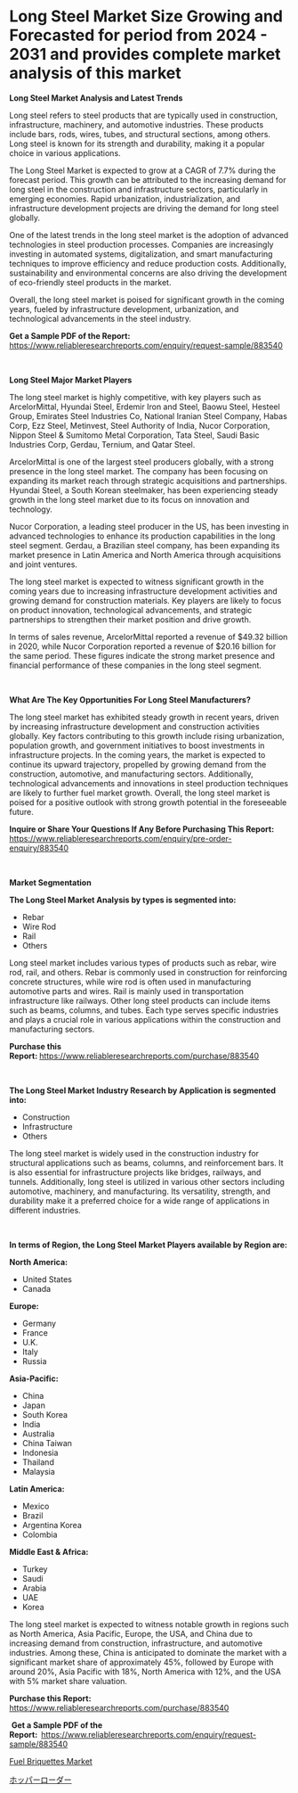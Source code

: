 <p><h1>Long Steel Market Size Growing and Forecasted for period from 2024 - 2031 and provides complete market analysis of this market</h1></p><p><strong>Long Steel Market Analysis and Latest Trends</strong></p>
<p><p>Long steel refers to steel products that are typically used in construction, infrastructure, machinery, and automotive industries. These products include bars, rods, wires, tubes, and structural sections, among others. Long steel is known for its strength and durability, making it a popular choice in various applications.</p><p>The Long Steel Market is expected to grow at a CAGR of 7.7% during the forecast period. This growth can be attributed to the increasing demand for long steel in the construction and infrastructure sectors, particularly in emerging economies. Rapid urbanization, industrialization, and infrastructure development projects are driving the demand for long steel globally.</p><p>One of the latest trends in the long steel market is the adoption of advanced technologies in steel production processes. Companies are increasingly investing in automated systems, digitalization, and smart manufacturing techniques to improve efficiency and reduce production costs. Additionally, sustainability and environmental concerns are also driving the development of eco-friendly steel products in the market.</p><p>Overall, the long steel market is poised for significant growth in the coming years, fueled by infrastructure development, urbanization, and technological advancements in the steel industry.</p></p>
<p><strong>Get a Sample PDF of the Report:&nbsp;</strong> <a href="https://www.reliableresearchreports.com/enquiry/request-sample/883540">https://www.reliableresearchreports.com/enquiry/request-sample/883540</a></p>
<p>&nbsp;</p>
<p><strong>Long Steel Major Market Players</strong></p>
<p><p>The long steel market is highly competitive, with key players such as ArcelorMittal, Hyundai Steel, Erdemir Iron and Steel, Baowu Steel, Hesteel Group, Emirates Steel Industries Co, National Iranian Steel Company, Habas Corp, Ezz Steel, Metinvest, Steel Authority of India, Nucor Corporation, Nippon Steel & Sumitomo Metal Corporation, Tata Steel, Saudi Basic Industries Corp, Gerdau, Ternium, and Qatar Steel.</p><p>ArcelorMittal is one of the largest steel producers globally, with a strong presence in the long steel market. The company has been focusing on expanding its market reach through strategic acquisitions and partnerships. Hyundai Steel, a South Korean steelmaker, has been experiencing steady growth in the long steel market due to its focus on innovation and technology.</p><p>Nucor Corporation, a leading steel producer in the US, has been investing in advanced technologies to enhance its production capabilities in the long steel segment. Gerdau, a Brazilian steel company, has been expanding its market presence in Latin America and North America through acquisitions and joint ventures.</p><p>The long steel market is expected to witness significant growth in the coming years due to increasing infrastructure development activities and growing demand for construction materials. Key players are likely to focus on product innovation, technological advancements, and strategic partnerships to strengthen their market position and drive growth.</p><p>In terms of sales revenue, ArcelorMittal reported a revenue of $49.32 billion in 2020, while Nucor Corporation reported a revenue of $20.16 billion for the same period. These figures indicate the strong market presence and financial performance of these companies in the long steel segment.</p></p>
<p>&nbsp;</p>
<p><strong>What Are The Key Opportunities For Long Steel Manufacturers?</strong></p>
<p><p>The long steel market has exhibited steady growth in recent years, driven by increasing infrastructure development and construction activities globally. Key factors contributing to this growth include rising urbanization, population growth, and government initiatives to boost investments in infrastructure projects. In the coming years, the market is expected to continue its upward trajectory, propelled by growing demand from the construction, automotive, and manufacturing sectors. Additionally, technological advancements and innovations in steel production techniques are likely to further fuel market growth. Overall, the long steel market is poised for a positive outlook with strong growth potential in the foreseeable future.</p></p>
<p><strong>Inquire or Share Your Questions If Any Before Purchasing This Report:</strong> <a href="https://www.reliableresearchreports.com/enquiry/pre-order-enquiry/883540">https://www.reliableresearchreports.com/enquiry/pre-order-enquiry/883540</a></p>
<p>&nbsp;</p>
<p><strong>Market Segmentation</strong></p>
<p><strong>The Long Steel Market Analysis by types is segmented into:</strong></p>
<p><ul><li>Rebar</li><li>Wire Rod</li><li>Rail</li><li>Others</li></ul></p>
<p><p>Long steel market includes various types of products such as rebar, wire rod, rail, and others. Rebar is commonly used in construction for reinforcing concrete structures, while wire rod is often used in manufacturing automotive parts and wires. Rail is mainly used in transportation infrastructure like railways. Other long steel products can include items such as beams, columns, and tubes. Each type serves specific industries and plays a crucial role in various applications within the construction and manufacturing sectors.</p></p>
<p><strong>Purchase this Report:&nbsp;</strong><a href="https://www.reliableresearchreports.com/purchase/883540">https://www.reliableresearchreports.com/purchase/883540</a></p>
<p>&nbsp;</p>
<p><strong>The Long Steel Market Industry Research by Application is segmented into:</strong></p>
<p><ul><li>Construction</li><li>Infrastructure</li><li>Others</li></ul></p>
<p><p>The long steel market is widely used in the construction industry for structural applications such as beams, columns, and reinforcement bars. It is also essential for infrastructure projects like bridges, railways, and tunnels. Additionally, long steel is utilized in various other sectors including automotive, machinery, and manufacturing. Its versatility, strength, and durability make it a preferred choice for a wide range of applications in different industries.</p></p>
<p>&nbsp;</p>
<p><strong>In terms of Region, the Long Steel Market Players available by Region are:</strong></p>
<p>
    <p> <strong> North America: </strong>
        <ul>
            <li>United States</li>
            <li>Canada</li>
        </ul>
        </p> 
    <p> <strong> Europe: </strong>
        <ul>
            <li>Germany</li>
            <li>France</li>
            <li>U.K.</li>
            <li>Italy</li>
            <li>Russia</li>
        </ul>
        </p> 
    <p> <strong> Asia-Pacific: </strong>
        <ul>
            <li>China</li>
            <li>Japan</li>
            <li>South Korea</li>
            <li>India</li>
            <li>Australia</li>
            <li>China Taiwan</li>
            <li>Indonesia</li>
            <li>Thailand</li>
            <li>Malaysia</li>
        </ul>
        </p> 
    <p> <strong> Latin America: </strong>
        <ul>
            <li>Mexico</li>
            <li>Brazil</li>
            <li>Argentina Korea</li>
            <li>Colombia</li>
        </ul>
        </p> 
    <p> <strong> Middle East & Africa: </strong>
        <ul>
            <li>Turkey</li>
            <li>Saudi</li>
            <li>Arabia</li>
            <li>UAE</li>
            <li>Korea</li>
        </ul>
    </p>
    </p>
<p><p>The long steel market is expected to witness notable growth in regions such as North America, Asia Pacific, Europe, the USA, and China due to increasing demand from construction, infrastructure, and automotive industries. Among these, China is anticipated to dominate the market with a significant market share of approximately 45%, followed by Europe with around 20%, Asia Pacific with 18%, North America with 12%, and the USA with 5% market share valuation.</p></p>
<p><strong>Purchase this Report: </strong><a href="https://www.reliableresearchreports.com/purchase/883540">https://www.reliableresearchreports.com/purchase/883540</a></p>
<p>&nbsp;<strong>Get a Sample PDF of the Report:&nbsp;&nbsp;</strong><a href="https://www.reliableresearchreports.com/enquiry/request-sample/883540">https://www.reliableresearchreports.com/enquiry/request-sample/883540</a></p>
<p><strong></strong></p>
<p><p><a href="https://github.com/NorbertYates/Market-Research-Report-List-4/blob/main/fuel-briquettes-market.md">Fuel Briquettes Market</a></p><p><a href="https://github.com/lababdou/Market-Research-Report-List-2/blob/main/2862046194220.md">ホッパーローダー</a></p></p>